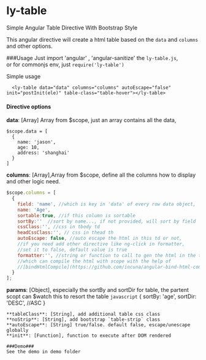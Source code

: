 # ly-table
Simple Angular Table Directive With Bootstrap Style

This angular directive will create a html table based on the `data` and `columns` and other options.

###Usage
Just import 'angular' , 'angular-sanitize' the `ly-table.js`,  
or for commonjs env, just `require('ly-table')`  

Simple usage
```
  <ly-table data="data" columns="columns" autoEscape="false" init="postInit(ele)" table-class="table-hover"></ly-table>
```

#### Directive options
**data**: [Array] Array from $scope, just an array contains all the data, 
```javescript
$scope.data = [
  {
    name: 'jason',
    age: 10,
    address: 'shanghai'
  }
]
```
**columns**: [Array],Array from $scope, define all the columns how to display and other logic need.
```javascript
$scope.columns = [
  {
    field: 'name', //which is key in 'data' of every row data object, 
    name: 'Age',
    sortable:true, //if this column is sortable
    sortBy:''  //sort by name..., if not provided, will sort by field
    cssClass:'', //css in tbody td
    headCssClass:'', // css in thead th
    autoEscape: false, //auto escape the html in this td or not, 
    //if you need add other directive like ng-click in formatter, 
    //set it to false, default value is true
    formatter:'', //string or function to call to gen the html in the td, 
    //which can compile the html with scope with the help of      
    //[bindHtmlCompile](https://github.com/incuna/angular-bind-html-compile) directive, see demo
  }
];
```
**params**: [Object], especially the sortBy and sortDir for table, the partent scopt can $watch this to resort the table 
```javascript```
{
  sortBy: 'age',
  sortDir: 'DESC', //ASC
}
```
**tableClass**: [String], add additional table css class  
**noStrip**: [String], add bootstrap `table-strip` class  
**autoEscape**: [String] true/false. default false, escape/unescape globally  
**init**: [Function], function to execute after DOM rendered  

###Demo###
See the demo in demo folder
